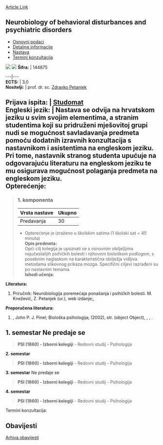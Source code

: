 [Article Link](https://www.fhs.hr/predmet/nobdapd)

## Neurobiology of behavioral disturbances and psychiatric disorders
  * [Osnovni podaci](https://www.fhs.hr/predmet/nobdapd#v1id-904844_997518_1_0 "Osnovni podaci")
  * [Detaljne informacije](https://www.fhs.hr/predmet/nobdapd#v1id-904844_997518_1_1 "Detaljne informacije")
  * [Nastava](https://www.fhs.hr/predmet/nobdapd#v1id-904844_997518_1_2 "Nastava")
  * [Termini konzultacija](https://www.fhs.hr/predmet/nobdapd#v1id-904844_997518_1_3 "Termini konzultacija")


[![](https://www.fhs.hr/img/flags/gif/hr.gif)](https://www.fhs.hr/predmet/nobdapd) [![](https://www.fhs.hr/img/flags/gif/gb.gif)](https://www.fhs.hr/en/course/nobdapd)
**Šifra:** |  144875  
  
---|---  
**ECTS:** |  3.0   
**Nositelji:** |  prof. dr. sc. [Zdravko Petanjek](https://www.fhs.hr/djelatnik/zdravko.petanjek)   
  
**Prijava ispita:** |  [Studomat](http://www.isvu.hr/studomat)  
**Engleski jezik:** |  Nastava se odvija na hrvatskom jeziku u svim svojim elementima, a stranim studentima koji su pridruženi mješovitoj grupi nudi se mogućnost savladavanja predmeta pomoću dodatnih izravnih konzultacija s nastavnikom i asistentima na engleskom jeziku. Pri tome, nastavnik stranog studenta upućuje na odgovarajuću literaturu na engleskom jeziku te mu osigurava mogućnost polaganja predmeta na engleskom jeziku.   
**Opterećenje:**  
---  
> ### 1. komponenta
> | Vrsta nastave | Ukupno  
> ---|---  
> Predavanja | 30  
> * Opterećenje je izraženo u školskim satima (1 školski sat = 45 minuta)   
**Opis predmeta:**  
> Opći cilj kolegija je upoznati se s osnovnim obilježjima najučestalijih psihičkih bolesti i njihovom biološkom podlogom, s posebnim naglaskom na karakteristična obilježja vidljiva metodama slikovnog prikaza mozga. Specifični ciljevi razrađeni su po nastavnim temama.  
**Ishodi učenja:**  

  
**Literatura:**  
  1. Priručnik: Neurobiologija poremećaja ponašanja i psihičkih bolesti. M. Knežević, Z. Petanjek (ur.), web izdanje;, 

  
**Preporučena literatura:**  
  1. , John P. J. Pinel; Biološka psihologija; (2002), str. (object Object), , , .

  
**1. semestar** Ne predaje se  
---  
> **PSI (1860) - Izborni kolegiji** - Redovni studij - Psihologija  
>   
  
**2. semestar**  
> **PSI (1860) - Izborni kolegiji** - Redovni studij - Psihologija  
>   
  
**3. semestar** Ne predaje se  
> **PSI (1860) - Izborni kolegiji** - Redovni studij - Psihologija  
>   
  
**4. semestar**  
> **PSI (1860) - Izborni kolegiji** - Redovni studij - Psihologija  
>   
Termini konzultacija: 


## Obavijesti
[Arhiva obavijesti](https://www.fhs.hr/predmet/nobdapd?@=20sb7#news_110375 "Arhiva obavijesti")
